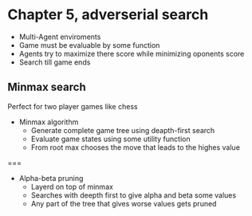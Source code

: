 # Chapter 5, adverserial search

* Multi-Agent enviroments
* Game must be evaluable by some function
* Agents try to maximize there score while minimizing oponents score
* Search till game ends



## Minmax search
Perfect for two player games like chess

* Minmax algorithm
  * Generate complete game tree using deapth-first search
  * Evaluate game states using some utility function
  * From root max chooses the move that leads to the highes value

===

* Alpha-beta pruning
  * Layerd on top of minmax
  * Searches with deepth first to give alpha and beta some values
  * Any part of the tree that gives worse values gets pruned



